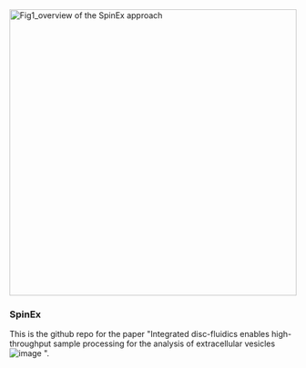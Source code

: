 <img width="504" alt="Fig1_overview of the SpinEx approach" src="https://github.com/kylie0914/SpinEx/assets/48717355/a6299851-843e-4ad6-bfde-f2ad4a6588ab">

### SpinEx
This is the github repo for the paper "Integrated disc-fluidics enables high-throughput sample processing for the analysis of extracellular vesicles![image](https://github.com/kylie0914/SpinEx/assets/48717355/e4bd5852-e536-4ab0-9462-c35acadb4571)
". 


